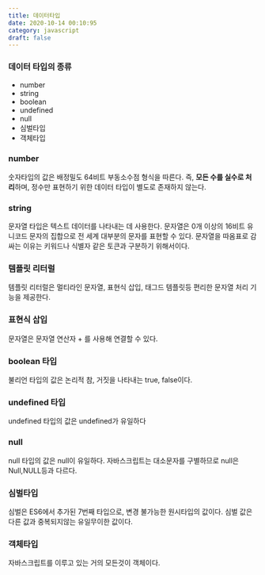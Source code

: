 ```yaml
---
title: 데이터타입
date: 2020-10-14 00:10:95
category: javascript
draft: false
---
```


### 데이터 타입의 종류

- number
- string
- boolean
- undefined
- null
- 심벌타입
- 객체타입

### number

숫자타입의 값은 배정밀도 64비트 부동소수점 형식을 따른다. 즉, **모든 수를 실수로 처리**하며, 정수만 표현하기 위한 데이터 타입이 별도로 존재하지 않는다.

### string

문자열 타입은 텍스트 데이터를 나타내는 데 사용한다. 문자열은 0개 이상의 16비트 유니코드 문자의 집합으로 전 세계 대부분의 문자를 표현할 수 있다.
문자열을 따옴표로 감싸는 이유는 키워드나 식별자 같은 토큰과 구분하기 위해서이다.

### 템플릿 리터럴

템플릿 리터럴은 멀티라인 문자열, 표현식 삽입, 태그드 템플릿등 편리한 문자열 처리 기능을 제공한다.

### 표현식 삽입

문자열은 문자열 연산자 + 를 사용해 연결할 수 있다.

### boolean 타입

불리언 타입의 값은 논리적 참, 거짓을 나타내는 true, false이다.

### undefined 타입

undefined 타입의 값은 undefined가 유일하다

### null

null 타입의 값은 null이 유일하다. 자바스크립트는 대소문자를 구별하므로 null은 Null,NULL등과 다르다.

### 심벌타입

심벌은 ES6에서 추가된 7번째 타입으로, 변경 불가능한 원시타입의 값이다.
심벌 값은 다른 값과 중복되지않는 유일무이한 값이다.

### 객체타입

자바스크립트를 이루고 있는 거의 모든것이 객체이다.
